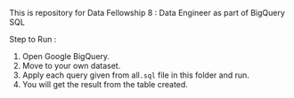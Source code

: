 This is repository for Data Fellowship 8 : Data Engineer as part of BigQuery SQL

Step to Run :
1. Open Google BigQuery.
2. Move to your own dataset.
3. Apply each query given from all`.sql` file in this folder and run.
4. You will get the result from the table created.
